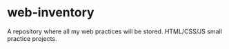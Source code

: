 # web-inventory
A repository where all my web practices will be stored. HTML/CSS/JS small practice projects.
